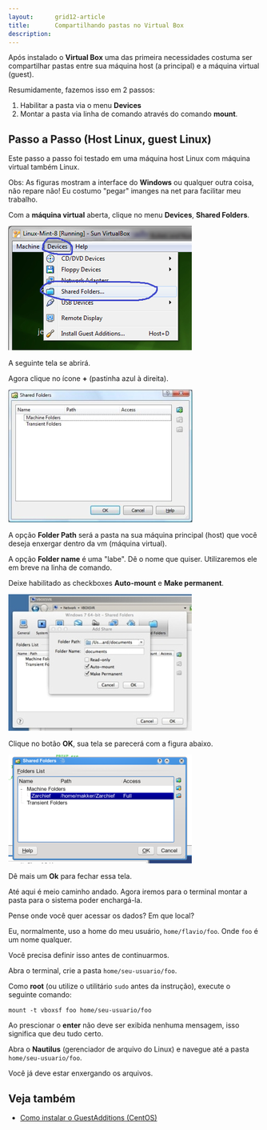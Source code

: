 ```yaml
---
layout:      grid12-article
title:       Compartilhando pastas no Virtual Box
description: 
---
```


Após instalado o __Virtual Box__ uma das primeira necessidades costuma ser compartilhar pastas entre sua máquina host
(a principal) e a máquina virtual (guest).

Resumidamente, fazemos isso em 2 passos:

1. Habilitar a pasta via o menu __Devices__
2. Montar a pasta via linha de comando através do comando __mount__.



Passo a Passo (Host Linux, guest Linux) 
---

Este passo a passo foi testado em uma máquina host Linux com máquina virtual também Linux.

Obs: As figuras mostram a interface do __Windows__ ou qualquer outra coisa, não repare não! Eu costumo "pegar" imanges 
na net para facilitar meu trabalho.


Com a __máquina virtual__ aberta, clique no menu __Devices__, __Shared Folders__.

![Figura1](virtualbox-shared-folders-01.png "a")

A seguinte tela se abrirá.

Agora clique no ícone __+__ (pastinha azul à direita).

![Figur2](virtualbox-shared-folders-02.jpg "b")

A opção __Folder Path__ será a pasta na sua máquina principal (host) que você deseja enxergar dentro da vm (máquina virtual).

A opção __Folder name__ é uma "labe". Dê o nome que quiser. Utilizaremos ele em breve na linha de comando.

Deixe habilitado as checkboxes __Auto-mount__ e __Make permanent__.

![Figura3](virtualbox-shared-folders-03.jpg "c")

Clique no botão __OK__, sua tela se parecerá com a figura abaixo.

![Figura4](virtualbox-shared-folders-04.png "d")

Dê mais um __Ok__ para fechar essa tela.

Até aqui é meio caminho andado. Agora iremos para o terminal montar a pasta para o sistema poder enchargá-la.

Pense onde você quer acessar os dados? Em que local?

Eu, normalmente, uso a home do meu usuário, `home/flavio/foo`. Onde `foo` é um nome qualquer.

Você precisa definir isso antes de continuarmos.

Abra o terminal, crie a pasta `home/seu-usuario/foo`.

Como __root__ (ou utilize o utilitário `sudo` antes da instrução), execute o seguinte comando:
    
    mount -t vboxsf foo home/seu-usuario/foo

Ao prescionar o __enter__ não deve ser exibida nenhuma mensagem, isso significa que deu tudo certo.

Abra o __Nautilus__ (gerenciador de arquivo do Linux) e navegue até a pasta `home/seu-usuario/foo`.

Você já deve estar enxergando os arquivos.


Veja também
---

- [Como instalar o GuestAdditions (CentOS)](/linux/vbox-guest-additions/ "Como instalar o GuestAdditions via console (CentOS)")
    




